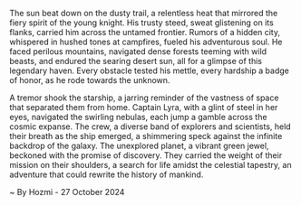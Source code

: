 
The sun beat down on the dusty trail, a relentless heat that mirrored the fiery spirit of the young knight. His trusty steed, sweat glistening on its flanks, carried him across the untamed frontier. Rumors of a hidden city, whispered in hushed tones at campfires, fueled his adventurous soul. He faced perilous mountains, navigated dense forests teeming with wild beasts, and endured the searing desert sun, all for a glimpse of this legendary haven. Every obstacle tested his mettle, every hardship a badge of honor, as he rode towards the unknown. 

A tremor shook the starship, a jarring reminder of the vastness of space that separated them from home.  Captain Lyra, with a glint of steel in her eyes, navigated the swirling nebulas, each jump a gamble across the cosmic expanse.  The crew, a diverse band of explorers and scientists, held their breath as the ship emerged, a shimmering speck against the infinite backdrop of the galaxy. The unexplored planet, a vibrant green jewel, beckoned with the promise of discovery.  They carried the weight of their mission on their shoulders, a search for life amidst the celestial tapestry, an adventure that could rewrite the history of mankind. 

~ By Hozmi - 27 October 2024
